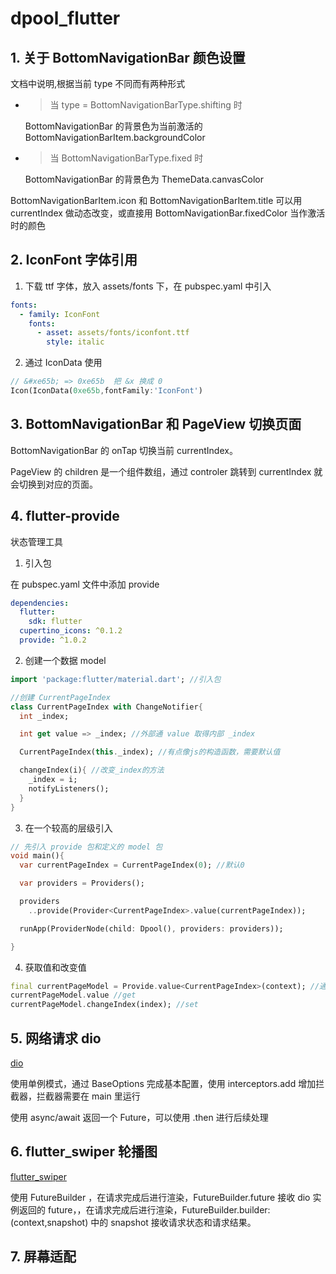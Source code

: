 # dpool_flutter

## 1. 关于 BottomNavigationBar 颜色设置

文档中说明,根据当前 type 不同而有两种形式
* >当 type = BottomNavigationBarType.shifting 时
  
  BottomNavigationBar 的背景色为当前激活的 BottomNavigationBarItem.backgroundColor 

* >当 BottomNavigationBarType.fixed 时
  
  BottomNavigationBar 的背景色为 ThemeData.canvasColor

BottomNavigationBarItem.icon 和 BottomNavigationBarItem.title 可以用 currentIndex 做动态改变，或直接用 BottomNavigationBar.fixedColor 当作激活时的颜色

## 2. IconFont 字体引用

1. 下载 ttf 字体，放入 assets/fonts 下，在 pubspec.yaml 中引入
```yaml
fonts:
  - family: IconFont
    fonts:
      - asset: assets/fonts/iconfont.ttf
        style: italic
```
2. 通过 IconData 使用
```dart
// &#xe65b; => 0xe65b  把 &x 换成 0
Icon(IconData(0xe65b,fontFamily:'IconFont')
```
## 3. BottomNavigationBar 和 PageView 切换页面

BottomNavigationBar 的 onTap 切换当前 currentIndex。

PageView 的 children 是一个组件数组，通过 controler 跳转到 currentIndex 就会切换到对应的页面。


## 4. flutter-provide
状态管理工具

1. 引入包

在 pubspec.yaml 文件中添加 provide
```yaml
dependencies:
  flutter:
    sdk: flutter
  cupertino_icons: ^0.1.2
  provide: ^1.0.2
```
2. 创建一个数据 model
```dart
import 'package:flutter/material.dart'; //引入包

//创建 CurrentPageIndex
class CurrentPageIndex with ChangeNotifier{
  int _index;

  int get value => _index; //外部通 value 取得内部 _index

  CurrentPageIndex(this._index); //有点像js的构造函数，需要默认值

  changeIndex(i){ //改变_index的方法
    _index = i;
    notifyListeners();
  }
}
```
3. 在一个较高的层级引入

```dart
// 先引入 provide 包和定义的 model 包
void main(){
  var currentPageIndex = CurrentPageIndex(0); //默认0

  var providers = Providers();

  providers
    ..provide(Provider<CurrentPageIndex>.value(currentPageIndex));

  runApp(ProviderNode(child: Dpool(), providers: providers));

}
```
4. 获取值和改变值

```dart
final currentPageModel = Provide.value<CurrentPageIndex>(context); //通过 value<type> 获取到
currentPageModel.value //get
currentPageModel.changeIndex(index); //set
```

## 5. 网络请求 dio
[dio](https://github.com/flutterchina/dio/blob/master/README-ZH.md)

使用单例模式，通过 BaseOptions 完成基本配置，使用 interceptors.add 增加拦截器，拦截器需要在 main 里运行

使用 async/await 返回一个 Future，可以使用 .then 进行后续处理

## 6. flutter_swiper 轮播图
[flutter_swiper](https://github.com/best-flutter/flutter_swiper)

使用 FutureBuilder ，在请求完成后进行渲染，FutureBuilder.future 接收 dio 实例返回的 future，，在请求完成后进行渲染，FutureBuilder.builder: (context,snapshot) 中的 snapshot 接收请求状态和请求结果。

## 7. 屏幕适配
